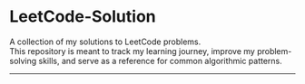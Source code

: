 # LeetCode-Solution
A collection of my solutions to LeetCode problems.  
This repository is meant to track my learning journey, improve my problem-solving skills, and serve as a reference for common algorithmic patterns.

---
